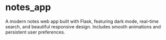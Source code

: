 # notes_app
A modern notes web app built with Flask, featuring dark mode, real-time search, and beautiful responsive design. Includes smooth animations and persistent user preferences.
